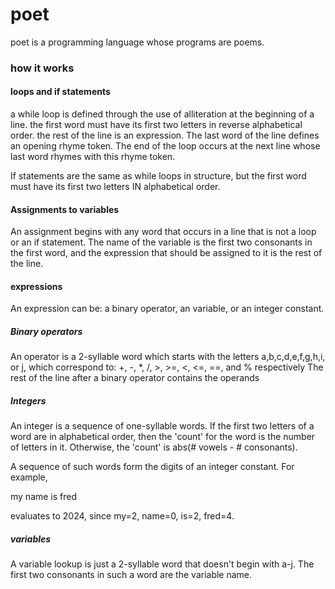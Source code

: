# poet

poet is a programming language whose programs are poems.

### how it works
#### loops and if statements
a while loop is defined through the use of alliteration at the beginning of a line.
the first word must have its first two letters in reverse alphabetical order.
the rest of the line is an expression. The last word of the line defines an opening rhyme token. 
The end of the loop occurs at the next line whose last word rhymes with this rhyme token.

If statements are the same as while loops in structure, but the first word must have its first two letters IN alphabetical order.

#### Assignments to variables
An assignment begins with any word that occurs in a line that is not a loop or an if statement. The name of the variable is the first two consonants in the first word, and the expression that should be assigned to it is the rest of the line.


#### expressions
An expression can be: a binary operator, an variable, or an integer constant.

##### Binary operators
An operator is a 2-syllable word which starts with the letters a,b,c,d,e,f,g,h,i, or j, which correspond to:
+, -, *, /, >, >=, <, <=, ==, and % respectively
The rest of the line after a binary operator contains the operands

##### Integers
An integer is a sequence of one-syllable words. If the first two letters of a word are in alphabetical order,
then the 'count' for the word is the number of letters in it. Otherwise, the 'count' is abs(# vowels - # consonants).

A sequence of such words form the digits of an integer constant. For example,

my name is fred

evaluates to 2024, since my=2, name=0, is=2, fred=4.

##### variables
A variable lookup is just a 2-syllable word that doesn't begin with a-j. The first two consonants in such a word are the variable name.



